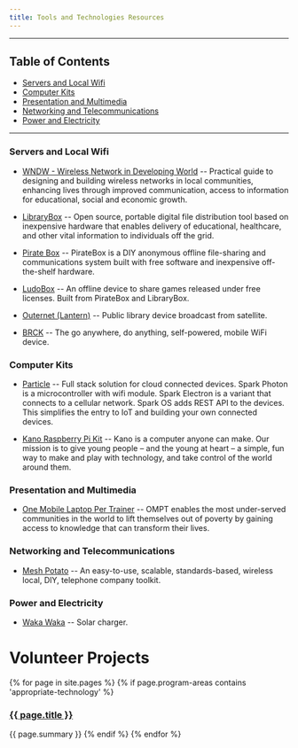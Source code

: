 ```yaml
---
title: Tools and Technologies Resources
---
```




___



## Table of Contents

- [Servers and Local Wifi](#servers-and-local-wifi)
- [Computer Kits](#computer-kits)
- [Presentation and Multimedia](#presentation-and-multimedia)
- [Networking and Telecommunications](#networking-and-telecommunications)
- [Power and Electricity](#power-and-electricity)



___



### Servers and Local Wifi

- [WNDW - Wireless Network in Developing World](http://wndw.net/) -- Practical guide to designing and building wireless networks in local communities, enhancing lives through improved communication, access to information for educational, social and economic growth.

- [LibraryBox](http://librarybox.us/) -- Open source, portable digital file distribution tool based on inexpensive hardware that enables delivery of educational, healthcare, and other vital information to individuals off the grid.

- [Pirate Box](http://piratebox.cc/) -- PirateBox is a DIY anonymous offline file-sharing and communications system built with free software and inexpensive off-the-shelf hardware.

- [LudoBox](http://leschiensdelenfer.org/la-ludobox/ludobox-fr/) -- An offline device to share games released under free licenses. Built from PirateBox and LibraryBox.

- [Outernet (Lantern)](https://outernet.is/) -- Public library device broadcast from satellite.

- [BRCK](http://www.brck.com/) -- The go anywhere, do anything, self-powered, mobile WiFi device.




### Computer Kits

- [Particle](https://www.particle.io/) -- Full stack solution for cloud connected devices. Spark Photon is a microcontroller with wifi module. Spark Electron is a variant that connects to a cellular network. Spark OS adds REST API to the devices. This simplifies the entry to IoT and building your own connected devices.

- [Kano Raspberry Pi Kit](http://www.kano.me/) -- Kano is a computer anyone can make. Our mission is to give young people – and the young at heart – a simple, fun way to make and play with technology, and take control of the world around them.


### Presentation and Multimedia

- [One Mobile Laptop Per Trainer](http://www.ompt.org/) -- OMPT enables the most under-served communities in the world to lift themselves out of poverty by gaining access to knowledge that can transform their lives.



### Networking and Telecommunications

- [Mesh Potato](http://villagetelco.org/mesh-potato/) -- An easy-to-use, scalable, standards-based, wireless local, DIY, telephone company toolkit.



### Power and Electricity


- [Waka Waka](http://us.waka-waka.com/) -- Solar charger.


# Volunteer Projects

{% for page in site.pages %}
{% if page.program-areas contains 'appropriate-technology' %}  
### [{{ page.title }}]({{page.url}})
{{ page.summary }}
{% endif %}
{% endfor %}



